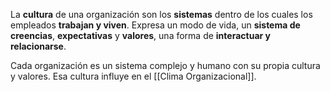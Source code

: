 La **cultura** de una organización son los **sistemas** dentro de los cuales los empleados **trabajan y viven**. Expresa un modo de vida, un **sistema de creencias**, **expectativas** y **valores**, una forma de **interactuar y relacionarse**. 

Cada organización es un sistema complejo y humano con su propia cultura y valores. Esa cultura influye en el [[Clima Organizacional]].